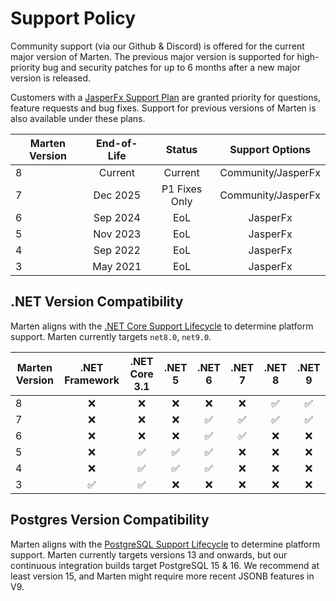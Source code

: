# Support Policy

Community support (via our Github & Discord) is offered for the current major version of Marten. The previous major version is supported for high-priority bug and security patches for up to 6 months after a new major version is released. 

Customers with a [JasperFx Support Plan](https://jasperfx.net/support-plans/) are granted priority for questions, feature requests and bug fixes. Support for previous versions of Marten is also available under these plans.

| Marten Version | End-of-Life |     Status      |  Support Options   |
| -------------- | :---------: | :-------------: | :----------------: |
| 8              |   Current   |     Current     | Community/JasperFx |
| 7              |  Dec 2025   | P1 Fixes Only | Community/JasperFx |
| 6              |  Sep 2024   |       EoL       |      JasperFx      |
| 5              |  Nov 2023   |       EoL       |      JasperFx      |
| 4              |  Sep 2022   |       EoL       |      JasperFx      |
| 3              |  May 2021   |       EoL       |      JasperFx      |

## .NET Version Compatibility

Marten aligns with the [.NET Core Support Lifecycle](https://dotnet.microsoft.com/platform/support/policy/dotnet-core) to determine platform support. Marten currently targets `net8.0`, `net9.0`.

| Marten Version |   .NET Framework   |   .NET Core 3.1    |       .NET 5       |       .NET 6       |       .NET 7       |       .NET 8       |       .NET 9       |
| -------------- | :----------------: | :----------------: | :----------------: | :----------------: | :----------------: | :----------------: | :----------------: |
| 8              |        :x:         |        :x:         |        :x:         |        :x:         |        :x:         | :white_check_mark: | :white_check_mark: |
| 7              |        :x:         |        :x:         |        :x:         | :white_check_mark: | :white_check_mark: | :white_check_mark: | :white_check_mark: |
| 6              |        :x:         |        :x:         |        :x:         | :white_check_mark: | :white_check_mark: |        :x:         |        :x:         |
| 5              |        :x:         | :white_check_mark: | :white_check_mark: | :white_check_mark: |        :x:         |        :x:         |        :x:         |
| 4              |        :x:         | :white_check_mark: | :white_check_mark: | :white_check_mark: |        :x:         |        :x:         |        :x:         |
| 3              | :white_check_mark: | :white_check_mark: |        :x:         |        :x:         |        :x:         |        :x:         |        :x:         |

## Postgres Version Compatibility

Marten aligns with the [PostgreSQL Support Lifecycle](https://www.postgresql.org/support/versioning/) to determine platform support. Marten currently targets versions 13 and onwards, but our continuous integration
builds target PostgreSQL 15 & 16. We recommend at least version 15, and Marten might require more recent JSONB features in V9.
